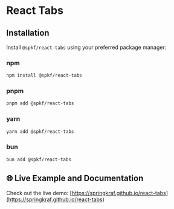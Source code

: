 # React Tabs

## Installation

Install `@spkf/react-tabs` using your preferred package manager:

### npm

```bash
npm install @spkf/react-tabs
```

### pnpm

```bash
pnpm add @spkf/react-tabs
```

### yarn

```bash
yarn add @spkf/react-tabs
```

### bun

```bash
bun add @spkf/react-tabs
```

## 🌐 Live Example and Documentation

Check out the live demo: [https://springkraf.github.io/react-tabs](https://springkraf.github.io/react-tabs)
